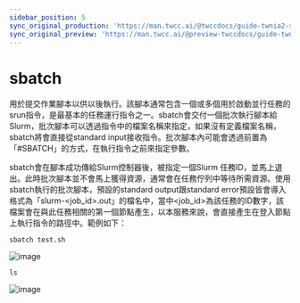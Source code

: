 ```yaml
---
sidebar_position: 5
sync_original_production: 'https://man.twcc.ai/@twccdocs/guide-twnia2-sbatch-zh' 
sync_original_preview: 'https://man.twcc.ai/@preview-twccdocs/guide-twnia2-sbatch-zh'
---
```


# sbatch

用於提交作業腳本以供以後執行。該腳本通常包含一個或多個用於啟動並行任務的srun指令，是最基本的任務運行指令之一。sbatch會交付一個批次執行腳本給Slurm，批次腳本可以透過指令中的檔案名稱來指定，如果沒有定義檔案名稱，sbatch將會直接從standard input接收指令。批次腳本內可能會透過前置為「#SBATCH」的方式，在執行指令之前來指定參數。

sbatch會在腳本成功傳給Slurm控制器後，被指定一個Slurm 任務ID，並馬上退出。此時批次腳本並不會馬上獲得資源，通常會在任務佇列中等待所需資源。使用sbatch執行的批次腳本，預設的standard output跟standard error預設皆會導入格式為「slurm-<job_id>.out」的檔名中，當中<job_id>為該任務的ID數字，該檔案會在與此任務相關的第一個節點產生，以本服務來說，會直接產生在登入節點上執行指令的路徑中。範例如下：



```   
sbatch test.sh 
```
![image](https://user-images.githubusercontent.com/109254397/184574690-fa98900d-c646-4571-a5b4-5fc74ae8fc2e.png)
```
ls
```
![image](https://user-images.githubusercontent.com/109254397/184574704-722af072-3e56-4719-a335-f3b3a45de0fc.png)

